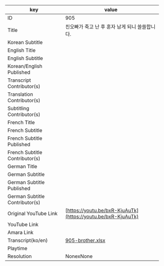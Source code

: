 |  key  |  value  |
|-------|---------|
| ID            | 905 |
| Title         | 친오빠가 죽고 난 후 혼자 남게 되니 쓸쓸합니다.  |
| Korean Subtitle |  |
| English Title |  |
| English Subtitle |  |
| Korean/English Published     |  |
| Transcript Contributor(s)   |  |
| Translation Contributor(s)   |  |
| Subtitling Contributor(s)   |  |
| French Title |  |
| French Subtitle |  |
| French Subtitle Published |  |
| French Subtitle Contributor(s) |  |
| German Title |  |
| German Subtitle |  |
| German Subtitle Published |  |
| German Subtitle Contributor(s) |  |
| Original YouTube Link  | [https://youtu.be/bxR-KjuAuTk](https://youtu.be/bxR-KjuAuTk) |
| YouTube Link  |  |
| Amara Link    |  |
| Transcript(ko/en) | [905-brother.xlsx](https://github.com/jungtosociety/dharma-qna/raw/master/sub/905/905-brother.xlsx) |
| Playtime |  |
| Resolution | NonexNone|

